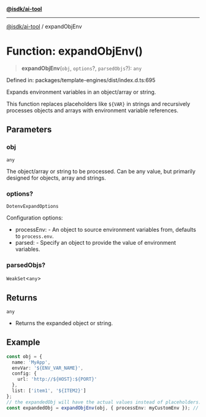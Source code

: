 [**@isdk/ai-tool**](../README.md)

***

[@isdk/ai-tool](../globals.md) / expandObjEnv

# Function: expandObjEnv()

> **expandObjEnv**(`obj`, `options`?, `parsedObjs`?): `any`

Defined in: packages/template-engines/dist/index.d.ts:695

Expands environment variables in an object/array or string.

This function replaces placeholders like `${VAR}` in strings and recursively
processes objects and arrays with environment variable references.

## Parameters

### obj

`any`

The object/array or string to be processed. Can be any value, but
             primarily designed for objects, array and strings.

### options?

`DotenvExpandOptions`

Configuration options:
  - processEnv: - An object to source environment variables from, defaults to `process.env`.
  - parsed: - Specify an object to provide the value of environment variables.

### parsedObjs?

`WeakSet`\<`any`\>

## Returns

`any`

- Returns the expanded object or string.

## Example

```ts
const obj = {
  name: 'MyApp',
  envVar: '${ENV_VAR_NAME}',
  config: {
    url: 'http://${HOST}:${PORT}'
  },
  list: ['item1', '${ITEM2}']
};
// the expandedObj will have the actual values instead of placeholders.
const expandedObj = expandObjEnv(obj, { processEnv: myCustomEnv }); // Assuming 'ENV_VAR_NAME' is defined as 'Production' and 'HOST', 'PORT', 'ITEM2' are set,
```
